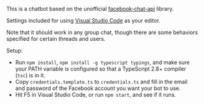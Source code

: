 This is a chatbot based on the unofficial [facebook-chat-api](https://github.com/Schmavery/facebook-chat-api) library.

Settings included for using [Visual Studio Code](https://code.visualstudio.com/) as your editor.

Note that it should work in any group chat, though there are some behaviors specified for certain threads and users.

Setup:

- Run `npm install`, `npm install -g typescript typings`, and make sure your PATH variable is configured so that a TypeScript 2.8+ compiler (`tsc`) is in it.
- Copy `credentials.template.ts` to `credentials.ts` and fill in the email and password of the Facebook account you want your bot to use.
- Hit F5 in Visual Studio Code, or run `npm start`, and see if it runs.
